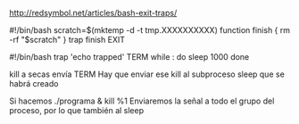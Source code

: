 http://redsymbol.net/articles/bash-exit-traps/

#!/bin/bash
scratch=$(mktemp -d -t tmp.XXXXXXXXXX)
function finish {
  rm -rf "$scratch"
}
trap finish EXIT


#!/bin/bash
trap 'echo trapped' TERM
while :
do
  sleep 1000
done

kill a secas envía TERM
Hay que enviar ese kill al subproceso sleep que se habrá creado

Si hacemos
./programa &
kill %1
Enviaremos la señal a todo el grupo del proceso, por lo que también al sleep
